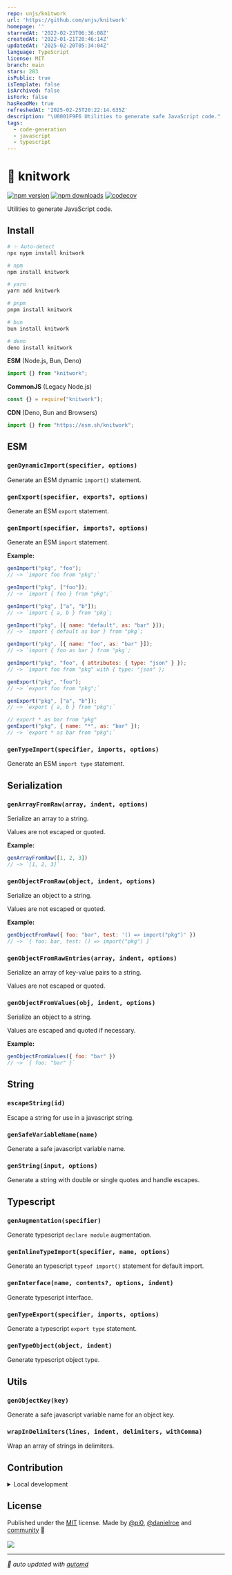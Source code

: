 ```yaml
---
repo: unjs/knitwork
url: 'https://github.com/unjs/knitwork'
homepage: ''
starredAt: '2022-02-23T06:36:08Z'
createdAt: '2022-01-21T20:46:14Z'
updatedAt: '2025-02-20T05:34:04Z'
language: TypeScript
license: MIT
branch: main
stars: 283
isPublic: true
isTemplate: false
isArchived: false
isFork: false
hasReadMe: true
refreshedAt: '2025-02-25T20:22:14.635Z'
description: "\U0001F9F6 Utilities to generate safe JavaScript code."
tags:
  - code-generation
  - javascript
  - typescript
---
```


# 🧶 knitwork

<!-- automd:badges color=yellow codecov -->

[![npm version](https://img.shields.io/npm/v/knitwork?color=yellow)](https://npmjs.com/package/knitwork)
[![npm downloads](https://img.shields.io/npm/dm/knitwork?color=yellow)](https://npm.chart.dev/knitwork)
[![codecov](https://img.shields.io/codecov/c/gh/unjs/knitwork?color=yellow)](https://codecov.io/gh/unjs/knitwork)

<!-- /automd -->

Utilities to generate JavaScript code.

## Install

<!-- automd:pm-install -->

```sh
# ✨ Auto-detect
npx nypm install knitwork

# npm
npm install knitwork

# yarn
yarn add knitwork

# pnpm
pnpm install knitwork

# bun
bun install knitwork

# deno
deno install knitwork
```

<!-- /automd -->

<!-- automd:jsimport cjs cdn -->

**ESM** (Node.js, Bun, Deno)

```js
import {} from "knitwork";
```

**CommonJS** (Legacy Node.js)

```js
const {} = require("knitwork");
```

**CDN** (Deno, Bun and Browsers)

```js
import {} from "https://esm.sh/knitwork";
```

<!-- /automd -->

<!-- automd:jsdocs src=./src/index.ts -->

## ESM

### `genDynamicImport(specifier, options)`

Generate an ESM dynamic `import()` statement.

### `genExport(specifier, exports?, options)`

Generate an ESM `export` statement.

### `genImport(specifier, imports?, options)`

Generate an ESM `import` statement.

**Example:**

```js
genImport("pkg", "foo");
// ~> `import foo from "pkg";`

genImport("pkg", ["foo"]);
// ~> `import { foo } from "pkg";`

genImport("pkg", ["a", "b"]);
// ~> `import { a, b } from "pkg`;

genImport("pkg", [{ name: "default", as: "bar" }]);
// ~> `import { default as bar } from "pkg`;

genImport("pkg", [{ name: "foo", as: "bar" }]);
// ~> `import { foo as bar } from "pkg`;

genImport("pkg", "foo", { attributes: { type: "json" } });
// ~> `import foo from "pkg" with { type: "json" };

genExport("pkg", "foo");
// ~> `export foo from "pkg";`

genExport("pkg", ["a", "b"]);
// ~> `export { a, b } from "pkg";`

// export * as bar from "pkg"
genExport("pkg", { name: "*", as: "bar" });
// ~> `export * as bar from "pkg";`
```

### `genTypeImport(specifier, imports, options)`

Generate an ESM `import type` statement.

## Serialization

### `genArrayFromRaw(array, indent, options)`

Serialize an array to a string.

Values are not escaped or quoted.

**Example:**

```js
genArrayFromRaw([1, 2, 3])
// ~> `[1, 2, 3]`
```

### `genObjectFromRaw(object, indent, options)`

Serialize an object to a string.

Values are not escaped or quoted.

**Example:**

```js
genObjectFromRaw({ foo: "bar", test: '() => import("pkg")' })
// ~> `{ foo: bar, test: () => import("pkg") }`
```

### `genObjectFromRawEntries(array, indent, options)`

Serialize an array of key-value pairs to a string.

Values are not escaped or quoted.

### `genObjectFromValues(obj, indent, options)`

Serialize an object to a string.

Values are escaped and quoted if necessary.

**Example:**

```js
genObjectFromValues({ foo: "bar" })
// ~> `{ foo: "bar" }`
```

## String

### `escapeString(id)`

Escape a string for use in a javascript string.

### `genSafeVariableName(name)`

Generate a safe javascript variable name.

### `genString(input, options)`

Generate a string with double or single quotes and handle escapes.

## Typescript

### `genAugmentation(specifier)`

Generate typescript `declare module` augmentation.

### `genInlineTypeImport(specifier, name, options)`

Generate an typescript `typeof import()` statement for default import.

### `genInterface(name, contents?, options, indent)`

Generate typescript interface.

### `genTypeExport(specifier, imports, options)`

Generate a typescript `export type` statement.

### `genTypeObject(object, indent)`

Generate typescript object type.

## Utils

### `genObjectKey(key)`

Generate a safe javascript variable name for an object key.

### `wrapInDelimiters(lines, indent, delimiters, withComma)`

Wrap an array of strings in delimiters.

<!-- /automd -->

## Contribution

<details>
  <summary>Local development</summary>

- Clone this repository
- Install the latest LTS version of [Node.js](https://nodejs.org/en/)
- Enable [Corepack](https://github.com/nodejs/corepack) using `corepack enable`
- Install dependencies using `bun install`
- Run tests using `bun dev`

</details>

## License

<!-- automd:contributors license=MIT author="pi0,danielroe" -->

Published under the [MIT](https://github.com/unjs/knitwork/blob/main/LICENSE) license.
Made by [@pi0](https://github.com/pi0), [@danielroe](https://github.com/danielroe) and [community](https://github.com/unjs/knitwork/graphs/contributors) 💛
<br><br>
<a href="https://github.com/unjs/knitwork/graphs/contributors">
<img src="https://contrib.rocks/image?repo=unjs/knitwork" />
</a>

<!-- /automd -->

<!-- automd:with-automd -->

---

_🤖 auto updated with [automd](https://automd.unjs.io)_

<!-- /automd -->
